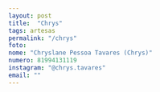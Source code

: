 ```yaml
---
layout: post
title:  "Chrys"
tags: artesas
permalink: "/chrys"
foto: 
nome: "Chryslane Pessoa Tavares (Chrys)"
numero: 81994131119
instagram: "@chrys.tavares"
email: ""
---
```



  
